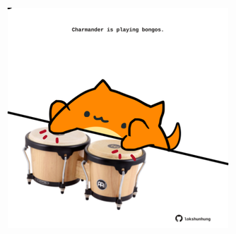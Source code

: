 <!-- built at 01/11/2025, 11:00:30 UTC -->
<p align="center">
  <img width="500" height="500" src="./ReadmeImage.svg">
</p>
